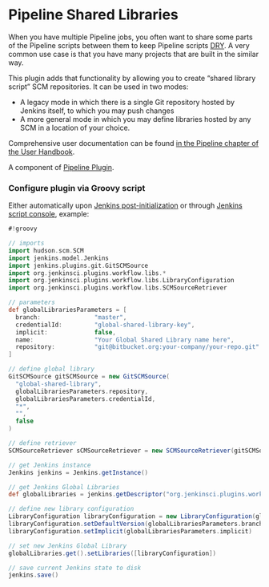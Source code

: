 # Pipeline Shared Libraries

When you have multiple Pipeline jobs, you often want to share some parts of the Pipeline scripts between them to keep Pipeline scripts [DRY](http://en.wikipedia.org/wiki/Don't_repeat_yourself).
A very common use case is that you have many projects that are built in the similar way.

This plugin adds that functionality by allowing you to create “shared library script” SCM repositories. It can be used in two modes:

-   A legacy mode in which there is a single Git repository hosted by Jenkins itself, to which you may push changes
-   A more general mode in which you may define libraries hosted by any SCM in a location of your choice.

Comprehensive user documentation can be found [in the Pipeline chapter of the User Handbook](https://jenkins.io/doc/book/pipeline/shared-libraries/).

A component of [Pipeline Plugin](https://plugins.jenkins.io/workflow-aggregator).

### **Configure plugin via Groovy script**

Either automatically upon [Jenkins post-initialization](https://wiki.jenkins.io/display/JENKINS/Post-initialization+script) or through [Jenkins script console](https://wiki.jenkins.io/display/JENKINS/Jenkins+Script+Console),
example:

``` groovy
#!groovy

// imports
import hudson.scm.SCM
import jenkins.model.Jenkins
import jenkins.plugins.git.GitSCMSource
import org.jenkinsci.plugins.workflow.libs.*
import org.jenkinsci.plugins.workflow.libs.LibraryConfiguration
import org.jenkinsci.plugins.workflow.libs.SCMSourceRetriever

// parameters
def globalLibrariesParameters = [
  branch:               "master",
  credentialId:         "global-shared-library-key",
  implicit:             false,
  name:                 "Your Global Shared Library name here",
  repository:           "git@bitbucket.org:your-company/your-repo.git"
]

// define global library
GitSCMSource gitSCMSource = new GitSCMSource(
  "global-shared-library",
  globalLibrariesParameters.repository,
  globalLibrariesParameters.credentialId,
  "*",
  "",
  false
)

// define retriever
SCMSourceRetriever sCMSourceRetriever = new SCMSourceRetriever(gitSCMSource)

// get Jenkins instance
Jenkins jenkins = Jenkins.getInstance()

// get Jenkins Global Libraries
def globalLibraries = jenkins.getDescriptor("org.jenkinsci.plugins.workflow.libs.GlobalLibraries")

// define new library configuration
LibraryConfiguration libraryConfiguration = new LibraryConfiguration(globalLibrariesParameters.name, sCMSourceRetriever)
libraryConfiguration.setDefaultVersion(globalLibrariesParameters.branch)
libraryConfiguration.setImplicit(globalLibrariesParameters.implicit)

// set new Jenkins Global Library
globalLibraries.get().setLibraries([libraryConfiguration])

// save current Jenkins state to disk
jenkins.save()
```